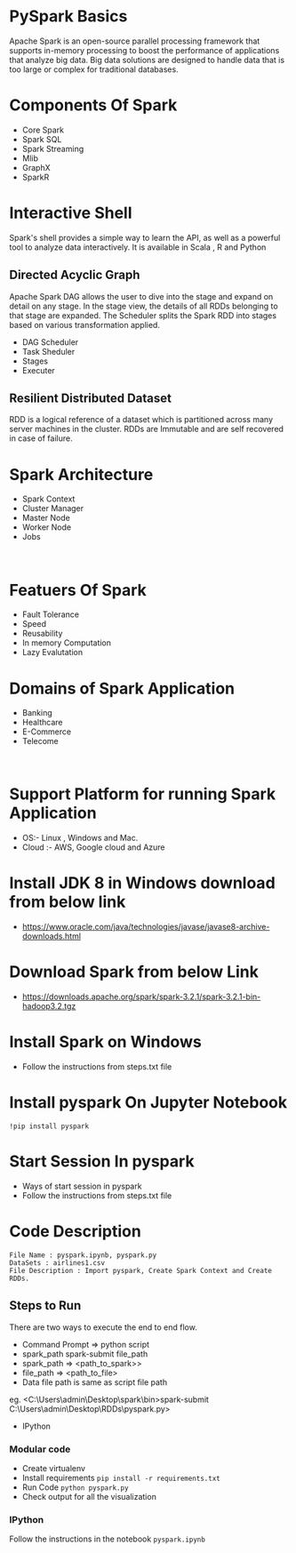 
#  PySpark Basics
Apache Spark is an open-source parallel processing framework that supports in-memory processing to boost the performance of applications that analyze big data. Big data solutions are designed to handle data that is too large or complex for traditional databases.
# Components Of Spark
- Core Spark
- Spark SQL
- Spark Streaming
- Mlib
- GraphX
- SparkR
    
# Interactive Shell
Spark's shell provides a simple way to learn the API, as well as a powerful tool to analyze data interactively. It is available in Scala , R and Python

## Directed Acyclic Graph
Apache Spark DAG allows the user to dive into the stage and expand on detail on any stage. In the stage view, the details of all RDDs belonging to that stage are expanded. The Scheduler splits the Spark RDD into stages based on various transformation applied.

- DAG Scheduler
- Task Sheduler
- Stages
- Executer

## Resilient Distributed Dataset

RDD is a logical reference of a dataset which is partitioned across many server machines in the cluster. RDDs are Immutable and are self recovered in case of failure.
​
# Spark Architecture 
- Spark Context
- Cluster Manager
- Master Node
- Worker Node
- Jobs

​
# Featuers Of Spark

- Fault Tolerance
- Speed
- Reusability
- In memory Computation
- Lazy Evalutation
 
# Domains of Spark Application

- Banking
- Healthcare
- E-Commerce
- Telecome

​
# Support Platform for running Spark Application
- OS:- Linux , Windows and Mac.
- Cloud :- AWS, Google cloud and Azure

# Install JDK 8 in  Windows download from below link
- https://www.oracle.com/java/technologies/javase/javase8-archive-downloads.html

# Download Spark from below Link

- https://downloads.apache.org/spark/spark-3.2.1/spark-3.2.1-bin-hadoop3.2.tgz

# Install Spark on Windows 
- Follow the instructions from steps.txt file

# Install pyspark On  Jupyter Notebook

    !pip install pyspark 

# Start Session In pyspark
- Ways of start session in pyspark
- Follow the instructions from steps.txt file

# Code Description
    File Name : pyspark.ipynb, pyspark.py
    DataSets : airlines1.csv
    File Description : Import pyspark, Create Spark Context and Create RDDs.
    
## Steps to Run
There are two ways to execute the end to end flow.
- Command Prompt => python script
- spark_path spark-submit file_path
- spark_path => <path_to_spark>>
- file_path => <path_to_file>
- Data file path is same as script file path

eg. <C:\Users\admin\Desktop\spark\bin>spark-submit C:\Users\admin\Desktop\RDDs\pyspark.py>
- IPython
### Modular code
- Create virtualenv
- Install requirements `pip install -r requirements.txt`
- Run Code `python pyspark.py`
- Check output for all the visualization
### IPython
Follow the instructions in the notebook `pyspark.ipynb`

 
